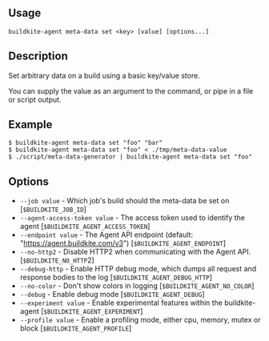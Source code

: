 ## Usage

`buildkite-agent meta-data set <key> [value] [options...]`

## Description

Set arbitrary data on a build using a basic key/value store.

You can supply the value as an argument to the command, or pipe in a file or
script output.

## Example

    $ buildkite-agent meta-data set "foo" "bar"
    $ buildkite-agent meta-data set "foo" < ./tmp/meta-data-value
    $ ./script/meta-data-generator | buildkite-agent meta-data set "foo"

## Options

* `--job value` - Which job's build should the meta-data be set on [`$BUILDKITE_JOB_ID`]
* `--agent-access-token value` - The access token used to identify the agent [`$BUILDKITE_AGENT_ACCESS_TOKEN`]
* `--endpoint value` - The Agent API endpoint (default: "https://agent.buildkite.com/v3") [`$BUILDKITE_AGENT_ENDPOINT`]
* `--no-http2` - Disable HTTP2 when communicating with the Agent API. [`$BUILDKITE_NO_HTTP`2]
* `--debug-http` - Enable HTTP debug mode, which dumps all request and response bodies to the log [`$BUILDKITE_AGENT_DEBUG_HTTP`]
* `--no-color` - Don't show colors in logging [`$BUILDKITE_AGENT_NO_COLOR`]
* `--debug` - Enable debug mode [`$BUILDKITE_AGENT_DEBUG`]
* `--experiment value` - Enable experimental features within the buildkite-agent [`$BUILDKITE_AGENT_EXPERIMENT`]
* `--profile value` - Enable a profiling mode, either cpu, memory, mutex or block [`$BUILDKITE_AGENT_PROFILE`]


